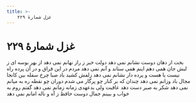 ```yaml
---
title: >-
    غزل شمارهٔ ۲۲۹
---
```

# غزل شمارهٔ ۲۲۹

بخت از دهان دوست نشانم نمی دهد
دولت خبر ز راز نهانم نمی دهد
از بهر بوسه ای ز لبش جان همی دهم
اینم همی ستاند و آنم نمی دهد
مردم در این فراق و در آن پرده راه نیست
یا هست و پرده دار نشانم نمی دهد
زلفش کشید باد صبا چرخ سفله بین
کانجا مجال باد وزانم نمی دهد
چندان که بر کنار چو پرگار می شدم
دوران چو نقطه ره به میانم نمی دهد
شکر به صبر دست دهد عاقبت ولی
بدعهدی زمانه زمانم نمی دهد
گفتم روم به خواب و ببینم جمال دوست
حافظ ز آه و ناله امانم نمی دهد

